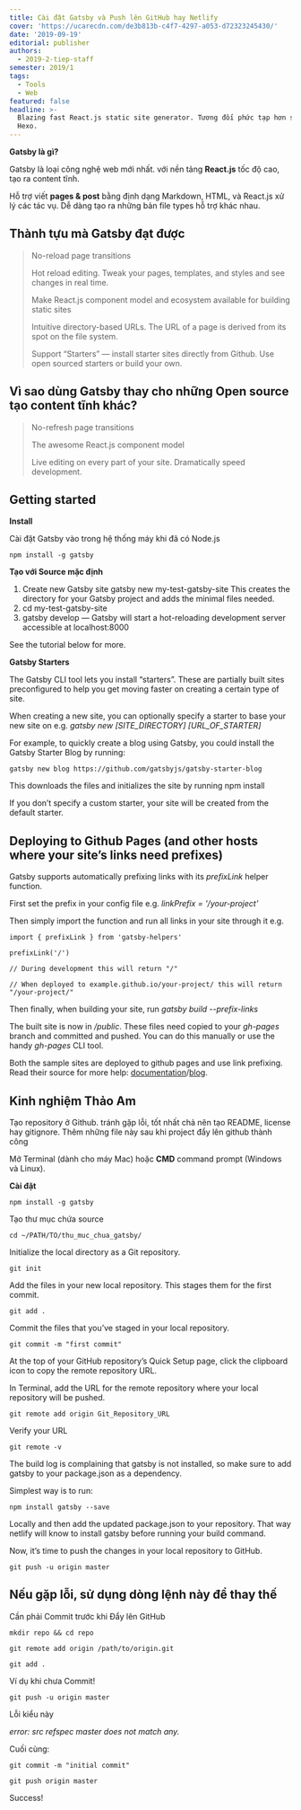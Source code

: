 ```yaml
---
title: Cài đặt Gatsby và Push lên GitHub hay Netlify
cover: 'https://ucarecdn.com/de3b813b-c4f7-4297-a053-d72323245430/'
date: '2019-09-19'
editorial: publisher
authors:
  - 2019-2-tiep-staff
semester: 2019/1
tags:
  - Tools
  - Web
featured: false
headline: >-
  Blazing fast React.js static site generator. Tương đối phức tạp hơn so với
  Hexo.
---
```

**Gatsby là gì?**

Gatsby là loại công nghệ web mới nhất. với nền tảng **React.js** tốc độ cao, tạo ra content tĩnh.



Hỗ trợ viết **pages & post** bằng định dạng Markdown, HTML, và React.js xử lý các tác vụ. Dễ dàng tạo ra những bản file types hỗ trợ khác nhau.



## Thành tựu mà Gatsby đạt được

> No-reload page transitions
>
> Hot reload editing. Tweak your pages, templates, and styles and see changes in real time.
>
> Make React.js component model and ecosystem available for building static sites
>
> Intuitive directory-based URLs. The URL of a page is derived from its spot on the file system.
>
> Support “Starters” — install starter sites directly from Github. Use open sourced starters or build your own.

## Vì sao dùng Gatsby thay cho những Open source tạo content tĩnh khác?

> No-refresh page transitions
>
> The awesome React.js component model
>
> Live editing on every part of your site. Dramatically speed development.

## Getting started

**Install**

Cài đặt Gatsby vào trong hệ thống máy khi đã có Node.js

```
npm install -g gatsby
```



**Tạo với Source mặc định**

1. Create new Gatsby site gatsby new my-test-gatsby-site This creates the directory for your Gatsby project and adds the minimal files needed.
2. cd my-test-gatsby-site
3. gatsby develop — Gatsby will start a hot-reloading development server accessible at localhost:8000

See the tutorial below for more.

**Gatsby Starters**

The Gatsby CLI tool lets you install “starters”. These are partially built sites preconfigured to help you get moving faster on creating a certain type of site.



When creating a new site, you can optionally specify a starter to base your new site on e.g. _gatsby new \[SITE_DIRECTORY] \[URL_OF_STARTER]_



For example, to quickly create a blog using Gatsby, you could install the Gatsby Starter Blog by running:



```
gatsby new blog https://github.com/gatsbyjs/gatsby-starter-blog
```



This downloads the files and initializes the site by running npm install



If you don’t specify a custom starter, your site will be created from the default starter.



## Deploying to Github Pages (and other hosts where your site’s links need prefixes)

Gatsby supports automatically prefixing links with its _prefixLink_ helper function.



First set the prefix in your config file e.g. _linkPrefix = '/your-project'_



Then simply import the function and run all links in your site through it e.g.



```
import { prefixLink } from 'gatsby-helpers'
```

```
prefixLink('/')
```

```
// During development this will return "/"
```

```
// When deployed to example.github.io/your-project/ this will return "/your-project/"
```

Then finally, when building your site, run _gatsby build --prefix-links_



The built site is now in _/public_. These files need copied to your _gh-pages_ branch and committed and pushed. You can do this manually or use the handy _gh-pages_ CLI tool.



Both the sample sites are deployed to github pages and use link prefixing. Read their source for more help: [documentation](https://github.com/gatsbyjs/gatsby-starter-documentation)/[blog](https://github.com/gatsbyjs/gatsby-starter-blog).



## Kinh nghiệm Thảo Am

Tạo repository ở Github. tránh gặp lỗi, tốt nhất chả nên tạo README, license hay gitignore. Thêm những file này sau khi project đẩy lên github thành công



Mở Terminal (dành cho máy Mac) hoặc **CMD** command prompt (Windows và Linux).



**Cài đặt**

```
npm install -g gatsby
```

Tạo thư mục chứa source



```
cd ~/PATH/TO/thu_muc_chua_gatsby/
```

Initialize the local directory as a Git repository.



```
git init
```

Add the files in your new local repository. This stages them for the first commit.



```
git add .
```

Commit the files that you’ve staged in your local repository.



```
git commit -m "first commit"
```

At the top of your GitHub repository’s Quick Setup page, click the clipboard icon to copy the remote repository URL.



In Terminal, add the URL for the remote repository where your local repository will be pushed.



```
git remote add origin Git_Repository_URL
```

Verify your URL



```
git remote -v
```

The build log is complaining that gatsby is not installed, so make sure to add gatsby to your package.json as a dependency.



Simplest way is to run:



```
npm install gatsby --save
```

Locally and then add the updated package.json to your repository. That way netlify will know to install gatsby before running your build command.



Now, it’s time to push the changes in your local repository to GitHub.



```
git push -u origin master
```

## Nếu gặp lỗi, sử dụng dòng lệnh này để thay thế

Cần phải Commit trước khi Đẩy lên GitHub



```
mkdir repo && cd repo
```

```
git remote add origin /path/to/origin.git
```

```
git add .
```



Ví dụ khi chưa Commit!



```
git push -u origin master
```



Lỗi kiểu này



_error: src refspec master does not match any._

Cuối cùng:



```
git commit -m "initial commit"
```

```
git push origin master
```



Success!
